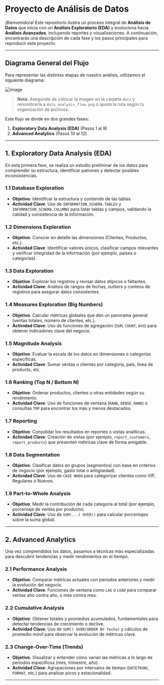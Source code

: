 # Proyecto de Análisis de Datos

¡Bienvenido/a! Este repositorio ilustra un proceso integral de **Análisis de Datos** que inicia con un **Análisis Exploratorio (EDA)** y evoluciona hacia **Análisis Avanzados**, incluyendo reportes y visualizaciones. A continuación, encontrarás una descripción de cada fase y los pasos principales para reproducir este proyecto.

---

## Diagrama General del Flujo

Para representar las distintas etapas de nuestro análisis, utilizamos el siguiente diagrama:

![image](https://github.com/user-attachments/assets/622e7622-921b-457b-b8d6-f0bbc6b9a2a8)


> **Nota:** Asegúrate de colocar la imagen en la carpeta `docs` y renombrarla a `data_analysis_flow.png` o ajusta la ruta según tu organización de archivos.

Este flujo se divide en dos grandes fases:

1. **Exploratory Data Analysis (EDA)** (Pasos 1 al 9)  
2. **Advanced Analytics** (Pasos 10 al 12)

---

## 1. Exploratory Data Analysis (EDA)

En esta primera fase, se realiza un estudio preliminar de los datos para comprender su estructura, identificar patrones y detectar posibles inconsistencias.

### 1.1 Database Exploration
- **Objetivo**: Identificar la estructura y contenido de las tablas.
- **Actividad Clave**: Uso de `INFORMATION_SCHEMA.TABLES` y `INFORMATION_SCHEMA.COLUMNS` para listar tablas y campos, validando la calidad y consistencia de la información.

### 1.2 Dimensions Exploration
- **Objetivo**: Conocer en detalle las dimensiones (Clientes, Productos, etc.).
- **Actividad Clave**: Identificar valores únicos, clasificar campos relevantes y verificar integridad de la información (por ejemplo, países o categorías).

### 1.3 Data Exploration
- **Objetivo**: Explorar los registros y revisar datos atípicos o faltantes.
- **Actividad Clave**: Análisis de rangos de fechas, outliers y conteos de registros para asegurar datos consistentes.

### 1.4 Measures Exploration (Big Numbers)
- **Objetivo**: Calcular métricas globales que den un panorama general (ventas totales, número de clientes, etc.).
- **Actividad Clave**: Uso de funciones de agregación (`SUM`, `COUNT`, `AVG`) para obtener indicadores clave del negocio.

### 1.5 Magnitude Analysis
- **Objetivo**: Evaluar la escala de los datos en dimensiones o categorías específicas.
- **Actividad Clave**: Sumar ventas o clientes por categoría, país, línea de producto, etc.

### 1.6 Ranking (Top N / Bottom N)
- **Objetivo**: Ordenar productos, clientes u otras entidades según su rendimiento.
- **Actividad Clave**: Uso de funciones de ventana (`RANK`, `DENSE_RANK`) o consultas `TOP` para encontrar los más y menos destacados.

### 1.7 Reporting
- **Objetivo**: Consolidar los resultados en reportes o vistas analíticas.
- **Actividad Clave**: Creación de vistas (por ejemplo, `report_customers`, `report_products`) que presenten métricas clave de forma amigable.

### 1.8 Data Segmentation
- **Objetivo**: Clasificar datos en grupos (segmentos) con base en criterios de negocio (por ejemplo, gasto total o antigüedad).
- **Actividad Clave**: Uso de `CASE WHEN` para categorizar clientes como VIP, Regulares o Nuevos.

### 1.9 Part-to-Whole Analysis
- **Objetivo**: Medir la contribución de cada categoría al total (por ejemplo, porcentaje de ventas por producto).
- **Actividad Clave**: Uso de `SUM(...) OVER()` para calcular porcentajes sobre la suma global.

---

## 2. Advanced Analytics

Una vez comprendidos los datos, pasamos a técnicas más especializadas para descubrir tendencias y medir rendimientos en el tiempo.

### 2.1 Performance Analysis
- **Objetivo**: Comparar métricas actuales con periodos anteriores y medir la evolución del negocio.
- **Actividad Clave**: Funciones de ventana como `LAG` o `LEAD` para comparar ventas año contra año, o mes contra mes.

### 2.2 Cumulative Analysis
- **Objetivo**: Obtener totales y promedios acumulados, fundamentales para detectar tendencias de crecimiento o declive.
- **Actividad Clave**: Uso de `SUM() OVER(ORDER BY fecha)` y cálculos de promedio móvil para observar la evolución de métricas clave.

### 2.3 Change-Over-Time (Trends)
- **Objetivo**: Visualizar y entender cómo varían las métricas a lo largo de periodos específicos (mes, trimestre, año).
- **Actividad Clave**: Agrupaciones por intervalos de tiempo (`DATETRUNC`, `FORMAT`, etc.) para analizar picos y estacionalidad.

---




